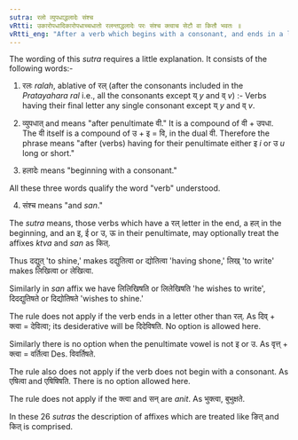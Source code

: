 ```yaml
---
sutra: रलो व्युपधाद्धलादेः संश्च
vRtti: उकारोपधादिकारोपधाच्चधातो रलन्ताद्धलादेः परः संश्च क्त्वाच सेटौ वा कितौ भवतः ॥
vRtti_eng: "After a verb which begins with a consonant, and ends in a letter of _Ral_ _pratyahara_, and has as its penultimate इ or ई, उ or ऊ, the _ktva_ and _san_ affixes are optionally _kit_."
---
```

The wording of this _sutra_ requires a little explanation. It consists of the following words:-

1. रलः _ralah_, ablative of रल् (after the consonants included in the _Pratayahara_ _ral_ i.e., all the consonants except य् _y_ and व् _v_) :- Verbs having their final letter any single consonant except य् _y_ and व् _v_.

2. व्युपधात् and means "after penultimate वी." It is a compound of वी + उपधा. The वी itself is a compound of उ + इ = वि, in the dual वी. Therefore the phrase means "after (verbs) having for their penultimate either इ _i_ or उ _u_ long or short."

3. हलादेः means "beginning with a consonant."

All these three words qualify the word "verb" understood.

4. संश्च means "and _san_."

The _sutra_ means, those verbs which have a रल् letter in the end, a हल् in the beginning, and an इ, ई or उ, ऊ in their penultimate, may optionally treat the affixes _ktva_ and _san_ as कित्.

Thus दद्युत् 'to shine,' makes दद्युतित्वा or द्योतित्वा 'having shone,' लिख् 'to write' makes लिखित्वा or लेखित्वा.

Similarly in _san_ affix we have लिलिखिषति or लिलेखिषति 'he wishes to write', दिदद्युतिषते or दिद्योतिषते 'wishes to shine.'

The rule does not apply if the verb ends in a letter other than रल्. As दिव् + क्त्वा = देवित्वा; its desiderative will be दिदेविषति. No option is allowed here.

Similarly there is no option when the penultimate vowel is not इ or उ. As वृत्त् + क्त्वा = वर्तित्वा Des. विवर्तिषते.

The rule also does not apply if the verb does not begin with a consonant. As एषित्वा and एषिषिषति. There is no option allowed here.

The rule does not apply if the क्त्वा and सन् are _anit_. As भुक्त्वा, बुभुक्षते.

In these 26 _sutras_ the description of affixes which are treated like ङित् and कित् is comprised.
